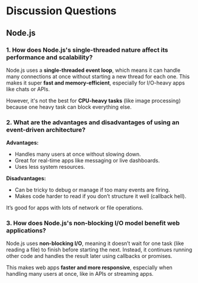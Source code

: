 # Discussion Questions

## Node.js
### 1. How does Node.js's single-threaded nature affect its performance and scalability?

Node.js uses a **single-threaded event loop**, which means it can handle many connections at once without starting a new thread for each one. This makes it super **fast and memory-efficient**, especially for I/O-heavy apps like chats or APIs.

However, it's not the best for **CPU-heavy tasks** (like image processing) because one heavy task can block everything else.



### 2. What are the advantages and disadvantages of using an event-driven architecture?

**Advantages:**

* Handles many users at once without slowing down.
* Great for real-time apps like messaging or live dashboards.
* Uses less system resources.

**Disadvantages:**

* Can be tricky to debug or manage if too many events are firing.
* Makes code harder to read if you don’t structure it well (callback hell).

It’s good for apps with lots of network or file operations.



### 3. How does Node.js's non-blocking I/O model benefit web applications?

Node.js uses **non-blocking I/O**, meaning it doesn’t wait for one task (like reading a file) to finish before starting the next. Instead, it continues running other code and handles the result later using callbacks or promises.

This makes web apps **faster and more responsive**, especially when handling many users at once, like in APIs or streaming apps.